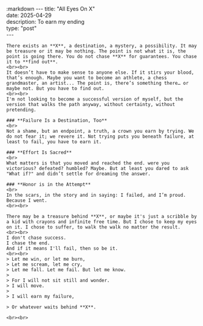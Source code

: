 :markdown
	---
	title: "All Eyes On X"  
	date: 2025-04-29  
	description: To earn my ending  
	type: "post"  
	---

	There exists an **X**, a destination, a mystery, a possibility. It may be treasure or it may be nothing. The point is not what it is, the point is going there. You do not chase **X** for guarantees. You chase it to **find out**.
	<br><br>
	It doesn’t have to make sense to anyone else. If it stirs your blood, that’s enough. Maybe you want to become an athlete, a chess grandmaster, an artist... The point is, there’s something there… or maybe not. But you have to find out.
	<br><br>
	I'm not looking to become a successful version of myself, but the version that walks the path anyway, without certainty, without pretending.

	### **Failure Is a Destination, Too**
	<br>
	Not a shame, but an endpoint, a truth, a crown you earn by trying. We do not fear it; we revere it. Not trying puts you beneath failure, at least to fail, you have to earn it.

	### **Effort Is Sacred**
	<br>
	What matters is that you moved and reached the end. were you victorious? defeated? humbled? Maybe. But at least you dared to ask "What if?" and didn’t settle for dreaming the answer.

	### **Honor is in the Attempt**
	<br>
	In the scars, in the story and in saying: I failed, and I’m proud. Because I went.
	<br><br>

	There may be a treasure behind **X**, or maybe it's just a scribble by a kid with crayons and infinite free time. But I chose to keep my eyes on it. I chose to suffer, to walk the walk no matter the result.
	<br><br>
	I don't chase success.  
	I chase the end.  
	And if it means I'll fail, then so be it.
	<br><br>
	> Let me win, or let me burn,  
	> Let me scream, let me cry,  
	> Let me fall. Let me fail. But let me know.  
	>  
	> For I will not sit still and wonder.  
	> I will move.  
	>  
	> I will earn my failure,  

	> Or whatever waits behind **X**.

	<br><br>
